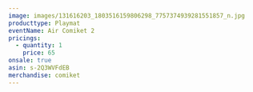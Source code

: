 ```yaml
---
image: images/131616203_1803516159806298_7757374939281551857_n.jpg
producttype: Playmat
eventName: Air Comiket 2
pricings:
  - quantity: 1
    price: 65
onsale: true
asin: s-2Q3WVFdEB
merchandise: comiket
---
```

